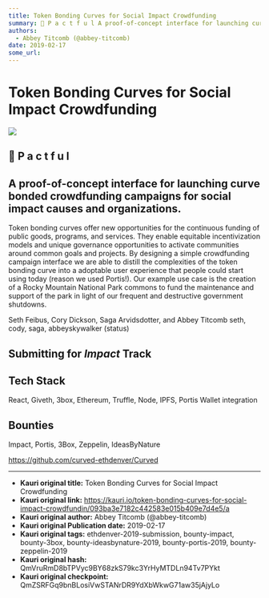 ```yaml
---
title: Token Bonding Curves for Social Impact Crowdfunding
summary: 🤝 P a c t f u l A proof-of-concept interface for launching curve bonded crowdfunding campaigns for social impact causes and organizations. Token bonding curves offer new opportunities for the continuous funding of public goods, programs, and services. They enable equitable incentivization models and unique governance opportunities to activate communities around common goals and projects. By designing a simple crowdfunding campaign interface we are able to distill the complexities of the token b
authors:
  - Abbey Titcomb (@abbey-titcomb)
date: 2019-02-17
some_url: 
---
```


# Token Bonding Curves for Social Impact Crowdfunding


![](https://ipfs.infura.io/ipfs/QmVqvHwJHexadLtCXrcfpydQvR6uSvGaqSxBR6ePYe2GGm)


## 🤝 P a c t f u l
## A proof-of-concept interface for launching curve bonded crowdfunding campaigns for social impact causes and organizations.

Token bonding curves offer new opportunities for the continuous funding of public goods, programs, and services. They enable equitable incentivization models and unique governance opportunities to activate communities around common goals and projects. By designing a simple crowdfunding campaign interface we are able to distill the complexities of the token bonding curve into a adoptable user experience that people could start using today (reason we used Portis!). Our example use case is the creation of a Rocky Mountain National Park commons to fund the maintenance and support of the park in light of our frequent and destructive government shutdowns. 


Seth Feibus, Cory Dickson, Saga Arvidsdotter, and Abbey Titcomb
seth, cody, saga, abbeyskywalker (status)

## Submitting for _Impact_ Track

## Tech Stack
React, Giveth, 3box, Ethereum, Truffle, Node, IPFS, Portis Wallet integration

## Bounties
Impact, Portis, 3Box, Zeppelin, IdeasByNature

https://github.com/curved-ethdenver/Curved









---

- **Kauri original title:** Token Bonding Curves for Social Impact Crowdfunding
- **Kauri original link:** https://kauri.io/token-bonding-curves-for-social-impact-crowdfundin/093ba3e7182c442583e015b409e7d4e5/a
- **Kauri original author:** Abbey Titcomb (@abbey-titcomb)
- **Kauri original Publication date:** 2019-02-17
- **Kauri original tags:** ethdenver-2019-submission, bounty-impact, bounty-3box, bounty-ideasbynature-2019, bounty-portis-2019, bounty-zeppelin-2019
- **Kauri original hash:** QmVruRmD8bTPVyc9BY68zkS79kc3YrHyMTDLn94Tv7PYkt
- **Kauri original checkpoint:** QmZSRFGq9bnBLosiVwSTANrDR9YdXbWkwG71aw35jAjyLo



